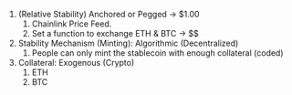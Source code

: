 1. (Relative Stability) Anchored or Pegged -> $1.00
   1. Chainlink Price Feed.
   2. Set a function to exchange ETH & BTC -> $$
2. Stability Mechanism (Minting): Algorithmic (Decentralized)
   1. People can only mint the stablecoin with enough collateral (coded)
3. Collateral: Exogenous (Crypto)
   1. ETH
   2. BTC
